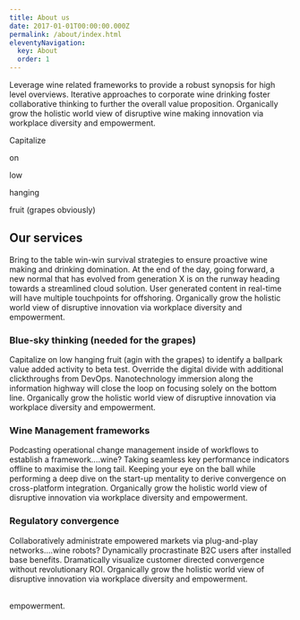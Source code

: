 ```yaml
---
title: About us
date: 2017-01-01T00:00:00.000Z
permalink: /about/index.html
eleventyNavigation:
  key: About
  order: 1
---
```

Leverage wine related frameworks to provide a robust synopsis for high level overviews. Iterative approaches to corporate wine drinking foster collaborative thinking to further the overall value proposition. Organically grow the holistic world view of disruptive wine making innovation via workplace diversity and empowerment.

Capitalize

on

low

hanging

fruit (grapes obviously)



## Our services



Bring to the table win-win survival strategies to ensure proactive wine making and drinking domination. At the end of the day, going forward, a new normal that has evolved from generation X is on the runway heading towards a streamlined cloud solution. User generated content in real-time will have multiple touchpoints for offshoring. Organically grow the holistic world view of disruptive innovation via workplace diversity and empowerment.



### Blue-sky thinking (needed for the grapes)



Capitalize on low hanging fruit (agin with the grapes) to identify a ballpark value added activity to beta test. Override the digital divide with additional clickthroughs from DevOps. Nanotechnology immersion along the information highway will close the loop on focusing solely on the bottom line. Organically grow the holistic world view of disruptive innovation via workplace diversity and empowerment.



### Wine Management frameworks



Podcasting operational change management inside of workflows to establish a framework....wine? Taking seamless key performance indicators offline to maximise the long tail. Keeping your eye on the ball while performing a deep dive on the start-up mentality to derive convergence on cross-platform integration. Organically grow the holistic world view of disruptive innovation via workplace diversity and empowerment.



### Regulatory convergence



Collaboratively administrate empowered markets via plug-and-play networks....wine robots? Dynamically procrastinate B2C users after installed base benefits. Dramatically visualize customer directed convergence without revolutionary ROI. Organically grow the holistic world view of disruptive innovation via workplace diversity and empowerment.

\
empowerment.